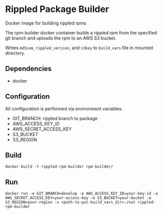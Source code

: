 # Rippled Package Builder

Docker image for building rippled rpms

The rpm-builder docker container builds a rippled rpm from the specified git branch and uploads the rpm to an AWS S3 bucket.

Writes `md5sum`, `rippled_version`, and `s3key` to `build_vars` file in mounted directory.

## Dependencies

- docker

## Configuration

All configuration is performed via environment variables:

- GIT_BRANCH: rippled branch to package
- AWS_ACCESS_KEY_ID
- AWS_SECRET_ACCESS_KEY
- S3_BUCKET
- S3_REGION

## Build

```
docker build -t rippled-rpm-builder rpm-builder/
```

## Run

```
docker run -e GIT_BRANCH=develop -e AWS_ACCESS_KEY_ID=your-key-id -e AWS_SECRET_ACCESS_KEY=your-access-key -e S3_BUCKET=your-bucket -e S3_REGION=your-region -v <path-to-put-build_vars_dir>:/out rippled-rpm-builder
```
